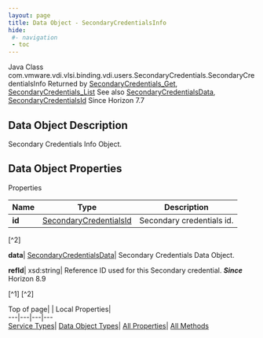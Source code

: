 ```yaml
---
layout: page
title: Data Object - SecondaryCredentialsInfo
hide:
 #- navigation
 - toc
---
```






Java Class
    com.vmware.vdi.vlsi.binding.vdi.users.SecondaryCredentials.SecondaryCredentialsInfo
Returned by
     [SecondaryCredentials_Get](vdi.users.SecondaryCredentials.md#get), [SecondaryCredentials_List](vdi.users.SecondaryCredentials.md#list)
See also
     [SecondaryCredentialsData](vdi.users.SecondaryCredentials.SecondaryCredentialsData.md), [SecondaryCredentialsId](vdi.entity.SecondaryCredentialsId.md)
Since 
    Horizon 7.7

## Data Object Description 

Secondary Credentials Info Object. 

## Data Object Properties

Properties

Name |  Type |  Description   
---|---|---  
**id**| [SecondaryCredentialsId](vdi.entity.SecondaryCredentialsId.md)|  Secondary credentials id.   


[^2]

  
**data**| [SecondaryCredentialsData](vdi.users.SecondaryCredentials.SecondaryCredentialsData.md)|  Secondary Credentials Data Object.   
  
**refId**|  xsd:string|  Reference ID used for this Secondary credential.  **_Since_** Horizon 8.9  


[^1]
[^2]

  
  
  
Top of page| | Local Properties|   
---|---|---|---  
[Service Types](index-mo_types.md)| [Data Object Types](index-do_types.md)| [All Properties](index-properties.md)| [All Methods](index-methods.md)  
  
  

